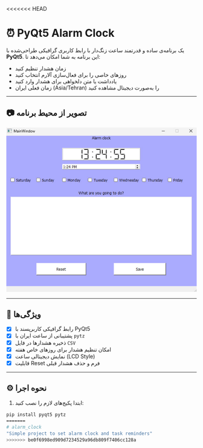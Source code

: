 <<<<<<< HEAD
# ⏰ PyQt5 Alarm Clock

یک برنامه‌ی ساده و قدرتمند ساعت زنگ‌دار با رابط کاربری گرافیکی طراحی‌شده با **PyQt5**. این برنامه به شما امکان می‌دهد تا:
- زمان هشدار تنظیم کنید
- روزهای خاصی را برای فعال‌سازی آلارم انتخاب کنید
- یادداشت یا متن دلخواهی برای هشدار وارد کنید
- زمان فعلی ایران (Asia/Tehran) را به‌صورت دیجیتال مشاهده کنید

---

## 📷 تصویر از محیط برنامه

![Screenshot](images/screenshot.png)

---

## 🚀 ویژگی‌ها

- [x] رابط گرافیکی کاربرپسند با PyQt5
- [x] پشتیبانی از ساعت ایران با `pytz`
- [x] ذخیره هشدارها در فایل `CSV`
- [x] امکان تنظیم هشدار برای روزهای خاص هفته
- [x] نمایش دیجیتالی ساعت (LCD Style)
- [x] قابلیت Reset فرم و حذف هشدار قبلی

---

## ⚙️ نحوه اجرا

1. ابتدا پکیج‌های لازم را نصب کنید:
```bash
pip install pyqt5 pytz
=======
# alarm_clock
"Simple project to set alarm clock and task reminders"
>>>>>>> be0f6998ed909d7234529a96db809f7406cc128a
